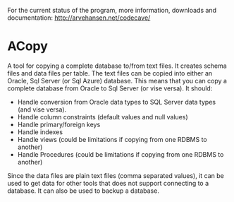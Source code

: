 For the current status of the program, more information, downloads and documentation:
<http://arvehansen.net/codecave/>

# ACopy
A tool for copying a complete database to/from text files. It creates schema files and data files per table. The text files can be copied into either an Oracle, Sql Server (or Sql Azure) database. This means that you can copy a complete database from Oracle to Sql Server (or vise versa). It should:

* Handle conversion from Oracle data types to SQL Server data types (and vise versa).
* Handle column constraints (default values and null values)
* Handle primary/foreign keys
* Handle indexes
* Handle views (could be limitations if copying from one RDBMS to another)
* Handle Procedures (could be limitations if copying from one RDBMS to another)

Since the data files are plain text files (comma separated values), it can be used to get data for other tools that does not support connecting to a database. It can also be used to backup a database.


